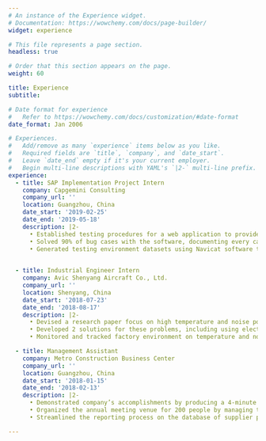 ```yaml
---
# An instance of the Experience widget.
# Documentation: https://wowchemy.com/docs/page-builder/
widget: experience

# This file represents a page section.
headless: true

# Order that this section appears on the page.
weight: 60

title: Experience
subtitle:

# Date format for experience
#   Refer to https://wowchemy.com/docs/customization/#date-format
date_format: Jan 2006

# Experiences.
#   Add/remove as many `experience` items below as you like.
#   Required fields are `title`, `company`, and `date_start`.
#   Leave `date_end` empty if it's your current employer.
#   Begin multi-line descriptions with YAML's `|2-` multi-line prefix.
experience:
  - title: SAP Implementation Project Intern
    company: Capgemini Consulting
    company_url: ''
    location: Guangzhou, China
    date_start: '2019-02-25'
    date_end: '2019-05-18'
    description: |2-
      •	Established testing procedures for a web application to provide easy access to the ERP system on WeChat  
      •	Solved 90% of bug cases with the software, documenting every case on the error report for follow-ups  
      •	Generated testing environment datasets using Navicat software to manipulate MySQL database

        
  - title: Industrial Engineer Intern
    company: Avic Shenyang Aircraft Co., Ltd. 
    company_url: ''
    location: Shenyang, China
    date_start: '2018-07-23'
    date_end: '2018-08-17'
    description: |2-
      •	Devised a research paper focus on high temperature and noise pollution in the factory  
      •	Developed 2 solutions for these problems, including using electric power, air conditioners  
      •	Monitored and tracked factory environment on temperature and noise using thermometer and decibel meter

  - title: Management Assistant
    company: Metro Construction Business Center
    company_url: ''
    location: Guangzhou, China
    date_start: '2018-01-15'
    date_end: '2018-02-13'
    description: |2-
      •	Demonstrated company’s accomplishments by producing a 4-minute video presentation  
      •	Organized the annual meeting venue for 200 people by managing the audio and video setup  
      •	Streamlined the reporting process on the database of supplier project progress information

---
```

